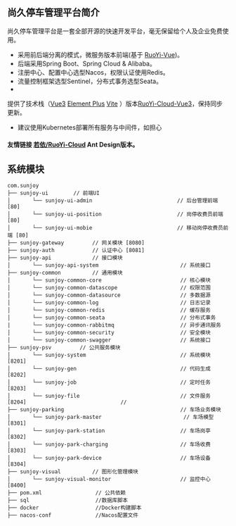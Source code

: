 ## 尚久停车管理平台简介

尚久停车管理平台是一套全部开源的快速开发平台，毫无保留给个人及企业免费使用。

* 采用前后端分离的模式，微服务版本前端(基于 [RuoYi-Vue](https://gitee.com/y_project/RuoYi-Vue))。
* 后端采用Spring Boot、Spring Cloud & Alibaba。
* 注册中心、配置中心选型Nacos，权限认证使用Redis。
* 流量控制框架选型Sentinel，分布式事务选型Seata。
*

提供了技术栈（[Vue3](https://v3.cn.vuejs.org) [Element Plus](https://element-plus.org/zh-CN) [Vite](https://cn.vitejs.dev)
）版本[RuoYi-Cloud-Vue3](https://github.com/yangzongzhuan/RuoYi-Cloud-Vue3)，保持同步更新。

* 建议使用Kubernetes部署所有服务与中间件，如担心

#### 友情链接 [若依/RuoYi-Cloud](https://gitee.com/zhangmrit/ruoyi-cloud) Ant Design版本。

## 系统模块

~~~
com.sunjoy
├── sunjoy-ui        // 前端UI
│       └── sunjoy-ui-admin                           // 后台管理前端 [80]
│       └── sunjoy-ui-position                        // 岗停收费员前端 [80]
│       └── sunjoy-ui-mobie                           // 移动岗停收费员前端 [80]
├── sunjoy-gateway         // 网关模块 [8080]
├── sunjoy-auth            // 认证中心 [8081]
├── sunjoy-api             // 接口模块
│       └── sunjoy-api-system                          // 系统接口
├── sunjoy-common          // 通用模块
│       └── sunjoy-common-core                         // 核心模块
│       └── sunjoy-common-datascope                    // 权限范围
│       └── sunjoy-common-datasource                   // 多数据源
│       └── sunjoy-common-log                          // 日志记录
│       └── sunjoy-common-redis                        // 缓存服务
│       └── sunjoy-common-seata                        // 分布式事务
|       └── sunjoy-common-rabbitmq                     // 异步通讯服务
│       └── sunjoy-common-security                     // 安全模块
│       └── sunjoy-common-swagger                      // 系统接口
├── sunjoy-psv         // 公共服务模块
│       └── sunjoy-system                              // 系统模块 [8201]
│       └── sunjoy-gen                                 // 代码生成 [8202]
│       └── sunjoy-job                                 // 定时任务 [8203]
│       └── sunjoy-file                                // 文件服务 [8204]                              //     
├── sunjoy-parking                                     // 车场业务模块
│       └── sunjoy-park-master                          // 车场模型 [8301]
│       └── sunjoy-park-station                        // 车场岗亭 [8302]
│       └── sunjoy-park-charging                       // 车场收费 [8303]
│       └── sunjoy-park-device                         // 车场设备 [8304]
├── sunjoy-visual          // 图形化管理模块
│       └── sunjoy-visual-monitor                      // 监控中心 [8400]
├── pom.xml                 // 公共依赖
├── sql                     //数据库脚本
├── docker                  //Docker构建脚本
├── nacos-conf              //Nacos配置文件